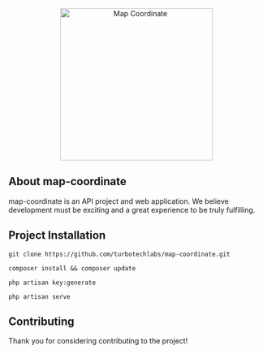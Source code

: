 <p align="center">
    <img src="https://substackcdn.com/image/fetch/w_1456,c_limit,f_webp,q_auto:good,fl_progressive:steep/https%3A%2F%2Fsubstack-post-media.s3.amazonaws.com%2Fpublic%2Fimages%2Fd35d0276-5b80-494a-be9c-8ca6cd9a56fd_480x480.gif" width="300" alt="Map Coordinate">
</p>

## About map-coordinate

map-coordinate is an API project and web application. We believe development must be exciting and a great experience to be truly fulfilling.

## Project Installation

```
git clone https://github.com/turbotechlabs/map-coordinate.git
```
```
composer install && composer update
```
```
php artisan key:generate
```
```
php artisan serve
```

## Contributing

Thank you for considering contributing to the project!
